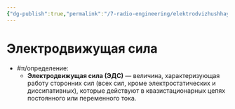 ```yaml
---
{"dg-publish":true,"permalink":"/7-radio-engineering/elektrodvizhushhaya-sila/","tags":["схемотехника"]}
---
```



# Электродвижущая сила

- #π/определение:
	- **Электродвижущая сила (ЭДС)** — величина, характеризующая работу сторонних сил (всех сил, кроме электростатических и диссипативных), которые действуют в квазистационарных цепях постоянного или переменного тока. 